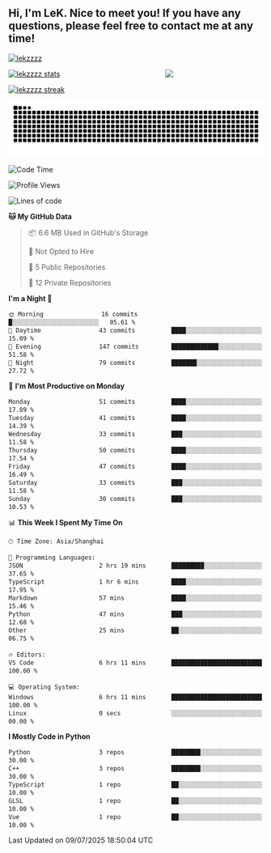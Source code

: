 ## Hi, I'm LeK. Nice to meet you! If you have any questions, please feel free to contact me at any time!

<p align="left"> <a href="https://github.com/ryo-ma/github-profile-trophy"><img src="https://github-profile-trophy.vercel.app/?username=lekzzzz" alt="lekzzzz" /></a> </p>

<img align="right" width="38.5%" src="https://github.com/LeKZzzz/LeKZzzz/blob/master/img/img_1_1.gif"/>

<a href="https://github.com/LeKZzzz"><img width="58%" src="https://github-readme-stats.vercel.app/api?username=lekzzzz&show_icons=true&locale=en" alt="lekzzzz stats"></a>

<a href="https://github.com/LeKZzzz"><img width="58%" src="https://github-readme-streak-stats.herokuapp.com/?user=lekzzzz&" alt="lekzzzz streak"></a>


![snake](https://raw.githubusercontent.com/LeKZzzz/LeKZzzz/output/github-contribution-grid-snake.svg)


<!--START_SECTION:waka-->
![Code Time](http://img.shields.io/badge/Code%20Time-576%20hrs%2041%20mins-blue)

![Profile Views](http://img.shields.io/badge/Profile%20Views-0-blue)

![Lines of code](https://img.shields.io/badge/From%20Hello%20World%20I%27ve%20Written-3.8%20million%20lines%20of%20code-blue)

**🐱 My GitHub Data** 

> 📦 6.6 MB Used in GitHub's Storage 
 > 
> 🚫 Not Opted to Hire
 > 
> 📜 5 Public Repositories 
 > 
> 🔑 12 Private Repositories 
 > 
**I'm a Night 🦉** 

```text
🌞 Morning                16 commits          █░░░░░░░░░░░░░░░░░░░░░░░░   05.61 % 
🌆 Daytime                43 commits          ████░░░░░░░░░░░░░░░░░░░░░   15.09 % 
🌃 Evening                147 commits         █████████████░░░░░░░░░░░░   51.58 % 
🌙 Night                  79 commits          ███████░░░░░░░░░░░░░░░░░░   27.72 % 
```
📅 **I'm Most Productive on Monday** 

```text
Monday                   51 commits          ████░░░░░░░░░░░░░░░░░░░░░   17.89 % 
Tuesday                  41 commits          ████░░░░░░░░░░░░░░░░░░░░░   14.39 % 
Wednesday                33 commits          ███░░░░░░░░░░░░░░░░░░░░░░   11.58 % 
Thursday                 50 commits          ████░░░░░░░░░░░░░░░░░░░░░   17.54 % 
Friday                   47 commits          ████░░░░░░░░░░░░░░░░░░░░░   16.49 % 
Saturday                 33 commits          ███░░░░░░░░░░░░░░░░░░░░░░   11.58 % 
Sunday                   30 commits          ███░░░░░░░░░░░░░░░░░░░░░░   10.53 % 
```


📊 **This Week I Spent My Time On** 

```text
🕑︎ Time Zone: Asia/Shanghai

💬 Programming Languages: 
JSON                     2 hrs 19 mins       █████████░░░░░░░░░░░░░░░░   37.65 % 
TypeScript               1 hr 6 mins         ████░░░░░░░░░░░░░░░░░░░░░   17.95 % 
Markdown                 57 mins             ████░░░░░░░░░░░░░░░░░░░░░   15.46 % 
Python                   47 mins             ███░░░░░░░░░░░░░░░░░░░░░░   12.68 % 
Other                    25 mins             ██░░░░░░░░░░░░░░░░░░░░░░░   06.75 % 

🔥 Editors: 
VS Code                  6 hrs 11 mins       █████████████████████████   100.00 % 

💻 Operating System: 
Windows                  6 hrs 11 mins       █████████████████████████   100.00 % 
Linux                    0 secs              ░░░░░░░░░░░░░░░░░░░░░░░░░   00.00 % 
```

**I Mostly Code in Python** 

```text
Python                   3 repos             ████████░░░░░░░░░░░░░░░░░   30.00 % 
C++                      3 repos             ████████░░░░░░░░░░░░░░░░░   30.00 % 
TypeScript               1 repo              ██░░░░░░░░░░░░░░░░░░░░░░░   10.00 % 
GLSL                     1 repo              ██░░░░░░░░░░░░░░░░░░░░░░░   10.00 % 
Vue                      1 repo              ██░░░░░░░░░░░░░░░░░░░░░░░   10.00 % 
```




 Last Updated on 09/07/2025 18:50:04 UTC
<!--END_SECTION:waka-->
